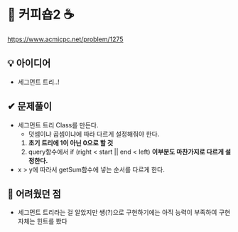 # 🔎 커피숍2 ☕️

https://www.acmicpc.net/problem/1275

## 💡 아이디어

- 세그먼트 트리..!

## ✔ 문제풀이

- 세그먼트 트리 Class를 만든다.
  - 덧셈이냐 곱셈이냐에 따라 다르게 설정해줘야 한다.
  1. **초기 트리에 1이 아닌 0으로 할 것**
  2. query함수에서 if (right < start || end < left) **이부분도 마찬가지로 다르게 설정한다.**
- x > y에 따라서 getSum함수에 넣는 순서를 다르게 한다.

## 🤕 어려웠던 점

- 세그먼트 트리라는 걸 알았지만 쌩(?)으로 구현하기에는 아직 능력이 부족하여 구현 자체는 힌트를 봤다
